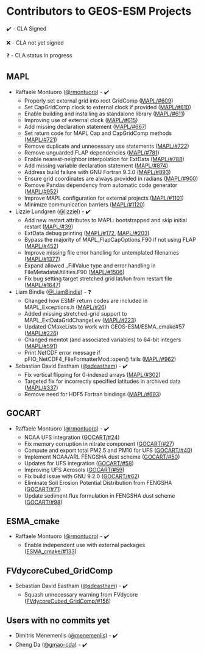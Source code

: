 # Contributors to GEOS-ESM Projects

:heavy_check_mark: - CLA Signed

:x: - CLA not yet signed

:question: - CLA status in progress

## MAPL

- Raffaele Montuoro ([@rmontuoro](https://github.com/rmontuoro)) - ✔️
  - Properly set external grid into root GridComp ([MAPL/#609](https://github.com/GEOS-ESM/MAPL/pull/609))
  - Set CapGridComp clock to external clock if provided ([MAPL/#610](https://github.com/GEOS-ESM/MAPL/pull/610))
  - Enable building and installing as standalone library ([MAPL/#611](https://github.com/GEOS-ESM/MAPL/pull/611))
  - Improving use of external clock ([MAPL/#615](https://github.com/GEOS-ESM/MAPL/pull/615))
  - Add missing declaration statement ([MAPL/#667](https://github.com/GEOS-ESM/MAPL/pull/667))
  - Set return code for MAPL Cap and CapGridComp methods ([MAPL/#721](https://github.com/GEOS-ESM/MAPL/pull/721))
  - Remove duplicate and unnecessary use statements ([MAPL/#722](https://github.com/GEOS-ESM/MAPL/pull/722))
  - Remove unguarded FLAP dependencies ([MAPL/#781](https://github.com/GEOS-ESM/MAPL/pull/781))
  - Enable nearest-neighbor interpolation for ExtData ([MAPL/#788](https://github.com/GEOS-ESM/MAPL/pull/788))
  - Add missing variable declaration statement ([MAPL/#874](https://github.com/GEOS-ESM/MAPL/pull/874))
  - Address build failure with GNU Fortran 9.3.0 ([MAPL/#893](https://github.com/GEOS-ESM/MAPL/pull/893))
  - Ensure grid coordinates are always provided in radians ([MAPL/#900](https://github.com/GEOS-ESM/MAPL/pull/900))
  - Remove Pandas dependency from automatic code generator ([MAPL/#952](https://github.com/GEOS-ESM/MAPL/pull/952))
  - Improve MAPL configuration for external projects ([MAPL/#1101](https://github.com/GEOS-ESM/MAPL/pull/1101))
  - Minimize communication barriers ([MAPL/#1120](https://github.com/GEOS-ESM/MAPL/pull/1120))
- Lizzie Lundgren ([@lizziel](https://github.com/lizziel)) - ✔️
  - Add new restart attributes to MAPL: bootstrapped and skip initial restart ([MAPL/#39](https://github.com/GEOS-ESM/MAPL/pull/39))
  - ExtData debug printing ([MAPL/#172](https://github.com/GEOS-ESM/MAPL/pull/172), [MAPL/#203](https://github.com/GEOS-ESM/MAPL/pull/203))
  - Bypass the majority of MAPL_FlapCapOptions.F90 if not using FLAP ([MAPL/#452](https://github.com/GEOS-ESM/MAPL/pull/452))
  - Improve missing file error handling for untemplated filenames ([MAPL/#1377](https://github.com/GEOS-ESM/MAPL/pull/1377))
  - Expand allowed _FillValue type and error handling in FileMetadataUtilities.F90 ([MAPL/#1506](https://github.com/GEOS-ESM/MAPL/pull/1506))
  - Fix bug setting target stretched grid lat/lon from restart file ([MAPL/#1647](https://github.com/GEOS-ESM/MAPL/pull/1647))
- Liam Bindle ([@LiamBindle](https://github.com/LiamBindle)) - ❓
  - Changed how ESMF return codes are included in MAPL_Exceptions.h ([MAPL/#26](https://github.com/GEOS-ESM/MAPL/pull/26))
  - Added missing stretched-grid support to MAPL_ExtDataGridChangeLev ([MAPL/#223](https://github.com/GEOS-ESM/MAPL/pull/223))
  - Updated CMakeLists to work with GEOS-ESM/ESMA_cmake#57 ([MAPL/#226](https://github.com/GEOS-ESM/MAPL/pull/226))
  - Changed memtot (and associated variables) to 64-bit integers ([MAPL/#591](https://github.com/GEOS-ESM/MAPL/pull/591))
  - Print NetCDF error message if pFIO_NetCDF4_FileFormatterMod::open() fails ([MAPL/#962](https://github.com/GEOS-ESM/MAPL/pull/962))
- Sebastian David Eastham ([@sdeastham](https://github.com/sdeastham)) - ✔️
  - Fix vertical flipping for 0-indexed arrays ([MAPL/#302](https://github.com/GEOS-ESM/MAPL/pull/302))
  - Targeted fix for incorrectly specified latitudes in archived data ([MAPL/#337](https://github.com/GEOS-ESM/MAPL/pull/337))
  - Remove need for HDF5 Fortran bindings ([MAPL/#693](https://github.com/GEOS-ESM/MAPL/pull/693))

## GOCART

- Raffaele Montuoro ([@rmontuoro](https://github.com/rmontuoro)) - ✔️
  - NOAA UFS integration ([GOCART/#24](https://github.com/GEOS-ESM/GOCART/pull/24))
  - Fix memory corruption in nitrate component ([GOCART/#27](https://github.com/GEOS-ESM/GOCART/pull/27))
  - Compute and export total PM2.5 and PM10 for UFS ([GOCART/#40](https://github.com/GEOS-ESM/GOCART/pull/40))
  - Implement NOAA/ARL FENGSHA dust scheme ([GOCART/#50](https://github.com/GEOS-ESM/GOCART/pull/50))
  - Updates for UFS integration ([GOCART/#58](https://github.com/GEOS-ESM/GOCART/pull/58))
  - Improving UFS Aerosols ([GOCART/#59](https://github.com/GEOS-ESM/GOCART/pull/59))
  - Fix build issue with GNU 9.2.0 ([GOCART/#62](https://github.com/GEOS-ESM/GOCART/pull/62))
  - Eliminate Soil Erosion Potential Distribution from FENGSHA ([GOCART/#71](https://github.com/GEOS-ESM/GOCART/pull/71))
  - Update sediment flux formulation in FENGSHA dust scheme ([GOCART/#98](https://github.com/GEOS-ESM/GOCART/pull/98))

## ESMA_cmake

- Raffaele Montuoro ([@rmontuoro](https://github.com/rmontuoro)) - ✔️
  - Enable independent use with external packages ([ESMA_cmake/#133](https://github.com/GEOS-ESM/ESMA_cmake/pull/133))

## FVdycoreCubed_GridComp

- Sebastian David Eastham ([@sdeastham](https://github.com/sdeastham)) - ✔️
  - Squash unnecessary warning from FVdycore ([FVdycoreCubed_GridComp/#156](https://github.com/GEOS-ESM/FVdycoreCubed_GridComp/pull/156))

## Users with no commits yet

- Dimitris Menemenlis ([@menemenlis](https://github.com/menemenlis)) - ✔️
- Cheng Da ([@gmao-cda](https://github.com/gmao-cda)) - ✔️

